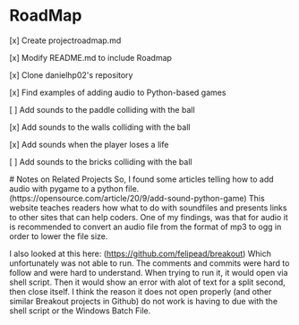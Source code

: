 # RoadMap
<p> [x] Create  projectroadmap.md </p>
<p> [x] Modify README.md to include Roadmap </p>
<p> [x] Clone danielhp02's repository </p>
<p> [x] Find examples of adding audio to Python-based games </p>
<p> [ ] Add sounds to the paddle colliding with the ball </p>
<p> [x] Add sounds to the walls colliding with the ball </p>
<p> [x] Add sounds when the player loses a life </p>
<p> [ ] Add sounds to the bricks colliding with the ball </p>
# Notes on Related Projects
So, I found some articles telling how to add audio with pygame to a python file. 
(https://opensource.com/article/20/9/add-sound-python-game)
This website teaches readers how what to do with soundfiles and presents links to other sites that can help coders.
One of my findings, was that for audio it is recommended to convert an audio file from the format of mp3 to ogg in order to lower the file size.

I also looked at this here:
(https://github.com/felipead/breakout)
Which unfortunately was not able to run. The comments and commits were hard to follow and were hard to understand.
When trying to run it, it would open via shell script. Then it would show an error with alot of text for a split second, then close itself.
I think the reason it does not open properly (and other similar Breakout projects in Github) do not work is having to due with the shell script or the Windows Batch File.
